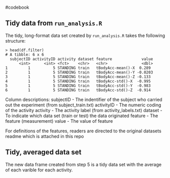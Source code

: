#codebook

## Tidy data from `run_analysis.R`

The tidy, long-format data set created by `run_analysis.R` takes the following structure:

```
> head(df.filter)
# A tibble: 6 x 6
  subjectID activityID activity dataset feature             value
      <int>      <int> <fct>    <chr>   <chr>               <dbl>
1         1          5 STANDING train   tBodyAcc-mean()-X  0.289 
2         1          5 STANDING train   tBodyAcc-mean()-Y -0.0203
3         1          5 STANDING train   tBodyAcc-mean()-Z -0.133 
4         1          5 STANDING train   tBodyAcc-std()-X  -0.995 
5         1          5 STANDING train   tBodyAcc-std()-Y  -0.983 
6         1          5 STANDING train   tBodyAcc-std()-Z  -0.914 
```

Column descriptions:
subjectID - The indentifier of the subject who carried out the experiment (from subject_train.txt)
activityID - The numeric coding of the activity
activity - The activity label (from activity_labels.txt)
dataset - To indicate which data set (train or test) the data originated
feature - The feature (measurement)
value - The value of feature

For definitions of the features, readers are directed to the original datasets readme which is attached in this repo

## Tidy, averaged data set


The new data frame created from step 5 is a tidy data set with the average of each varible for each activity.

